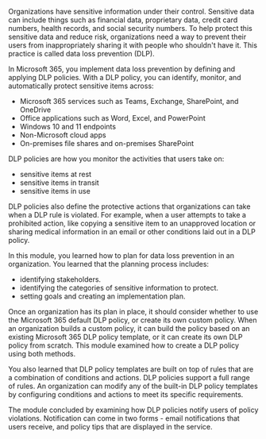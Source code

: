 Organizations have sensitive information under their control. Sensitive data can include things such as financial data, proprietary data, credit card numbers, health records, and social security numbers. To help protect this sensitive data and reduce risk, organizations need a way to prevent their users from inappropriately sharing it with people who shouldn't have it. This practice is called data loss prevention (DLP).

In Microsoft 365, you implement data loss prevention by defining and applying DLP policies. With a DLP policy, you can identify, monitor, and automatically protect sensitive items across:

 -  Microsoft 365 services such as Teams, Exchange, SharePoint, and OneDrive
 -  Office applications such as Word, Excel, and PowerPoint
 -  Windows 10 and 11 endpoints
 -  Non-Microsoft cloud apps
 -  On-premises file shares and on-premises SharePoint

DLP policies are how you monitor the activities that users take on:

 -  sensitive items at rest
 -  sensitive items in transit
 -  sensitive items in use

DLP policies also define the protective actions that organizations can take when a DLP rule is violated. For example, when a user attempts to take a prohibited action, like copying a sensitive item to an unapproved location or sharing medical information in an email or other conditions laid out in a DLP policy.

In this module, you learned how to plan for data loss prevention in an organization. You learned that the planning process includes:

 -  identifying stakeholders.
 -  identifying the categories of sensitive information to protect.
 -  setting goals and creating an implementation plan.

Once an organization has its plan in place, it should consider whether to use the Microsoft 365 default DLP policy, or create its own custom policy. When an organization builds a custom policy, it can build the policy based on an existing Microsoft 365 DLP policy template, or it can create its own DLP policy from scratch. This module examined how to create a DLP policy using both methods.

You also learned that DLP policy templates are built on top of rules that are a combination of conditions and actions. DLP policies support a full range of rules. An organization can modify any of the built-in DLP policy templates by configuring conditions and actions to meet its specific requirements.<br>

The module concluded by examining how DLP policies notify users of policy violations. Notification can come in two forms - email notifications that users receive, and policy tips that are displayed in the service.
